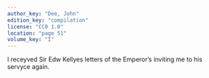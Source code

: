 ```yaml
---
author_key: "Dee, John"
edition_key: "compilation"
license: "CC0 1.0"
location: "page 51"
volume_key: "I"
---
```

I receyved Sir Edw Kellyes letters of the Emperor’s inviting me to his servyce
again.
